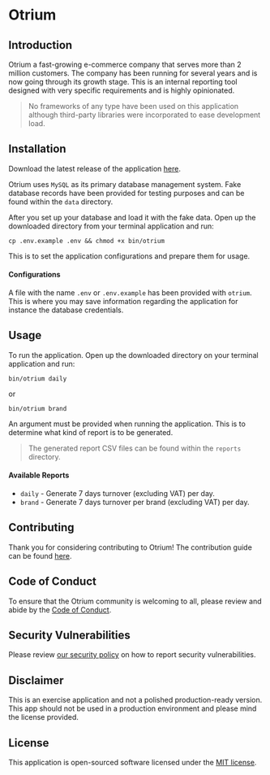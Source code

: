 # Otrium

## Introduction

Otrium a fast-growing e-commerce company that serves more than 2 million customers. The company has been running for several years and is now going through its growth stage. This is an internal reporting tool designed with very specific requirements and is highly opinionated.

> No frameworks of any type have been used on this application although third-party libraries were incorporated to ease development load.

## Installation

Download the latest release of the application [here](https://github.com/Thavarshan/otrium/archive/refs/tags/v1.0.0.zip).

Otrium uses `MySQL` as its primary database management system. Fake database records have been provided for testing purposes and can be found within the `data` directory.

After you set up your database and load it with the fake data. Open up the downloaded directory from your terminal application and run:

```shell
cp .env.example .env && chmod +x bin/otrium
```

This is to set the application configurations and prepare them for usage.

#### Configurations

A file with the name `.env` or `.env.example` has been provided with `otrium`. This is where you may save information regarding the application for instance the database credentials.

## Usage

To run the application. Open up the downloaded directory on your terminal application and run:

```shell
bin/otrium daily
```

or

```shell
bin/otrium brand
```

An argument must be provided when running the application. This is to determine what kind of report is to be generated.

> The generated report CSV files can be found within the `reports` directory.

#### Available Reports

- `daily` - Generate 7 days turnover (excluding VAT) per day.
- `brand` - Generate 7 days turnover per brand (excluding VAT) per day.


## Contributing

Thank you for considering contributing to Otrium! The contribution guide can be found [here](.github/CONTRIBUTIONS).

## Code of Conduct

To ensure that the Otrium community is welcoming to all, please review and abide by the [Code of Conduct](.github/CODE_OF_CONDUCT.md).

## Security Vulnerabilities

Please review [our security policy](https://github.com/Thavarshan/otrium/security/policy) on how to report security vulnerabilities.

## Disclaimer

This is an exercise application and not a polished production-ready version. This app should not be used in a production environment and please mind the license provided.

## License

This application is open-sourced software licensed under the [MIT license](LICENSE.md).
